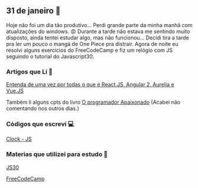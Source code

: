 ## 31 de janeiro :pushpin:

Hoje não foi um dia tão produtivo... Perdi grande parte da minha manhã com atualizações do windows. :rage: 
Durante a tarde não estava me sentindo muito disposto, ainda tentei estudar algo, mas não funcionou... Decidi tira a tarde pra ler um pouco o mangá de One Piece
pra distrair. Agora de noite eu resolvi alguns exercicios do FreeCodeCamp e fiz um relógio com JS seguindo o tutorial do Javascript30.

### Artigos que Li :newspaper:
[Entenda de uma vez por todas o que é React.JS, Angular 2, Aurelia e Vue.JS](https://medium.com/by-vinicius-reis/o-que-e-react-ng2-auleria-vue-e34b0c77b5a1)

Também li alguns cpts do livro [O programador Apaixonado](https://www.casadocodigo.com.br/products/livro-programador-apaixonado) (Acabei não comentando nos outros dias.)


### Códigos que escrevi :computer:

[Clock - JS](https://crisgon.github.io/javascript30/2-Clock/index.html)

### Materias que utilizei para estudo :scroll:
[JS30](https://javascript30.com)

[FreeCodeCamp](https://freecodecamp.org)

